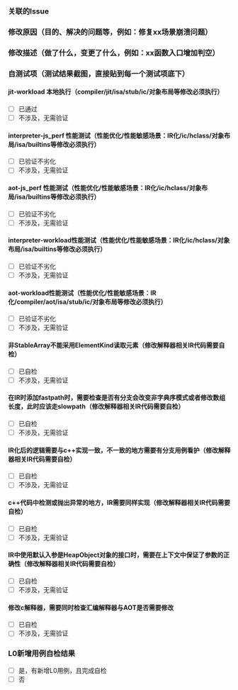 ### 关联的Issue

### 修改原因（目的、解决的问题等，例如：修复xx场景崩溃问题）

### 修改描述（做了什么，变更了什么，例如：xx函数入口增加判空）

### 自测试项（测试结果截图，直接贴到每一个测试项底下）
#### jit-workload 本地执行（compiler/jit/isa/stub/ic/对象布局等修改必须执行）
- [ ] 已通过
- [ ] 不涉及，无需验证
#### interpreter-js_perf 性能测试（性能优化/性能敏感场景：IR化/ic/hclass/对象布局/isa/builtins等修改必须执行）
- [ ] 已验证不劣化
- [ ] 不涉及，无需验证
#### aot-js_perf 性能测试（性能优化/性能敏感场景：IR化/ic/hclass/对象布局/isa/builtins等修改必须执行）
- [ ] 已验证不劣化
- [ ] 不涉及，无需验证
#### interpreter-workload性能测试（性能优化/性能敏感场景：IR化/ic/hclass/对象布局/isa/builtins等修改必须执行）
- [ ] 已验证不劣化
- [ ] 不涉及，无需验证
#### aot-workload性能测试（性能优化/性能敏感场景：IR化/compiler/aot/isa/stub/ic/对象布局等修改必须执行）
- [ ] 已验证不劣化
- [ ] 不涉及，无需验证
#### 非StableArray不能采用ElementKind读取元素（修改解释器相关IR代码需要自检）
- [ ] 已自检
- [ ] 不涉及，无需验证
#### 在IR时添加fastpath时，需要检查是否有分支会改变非字典序模式或者修改数组长度，此时应该走slowpath（修改解释器相关IR代码需要自检）
- [ ] 已自检
- [ ] 不涉及，无需验证
#### IR化后的逻辑需要与c++实现一致，不一致的地方需要有分支用例看护（修改解释器相关IR代码需要自检）
- [ ] 已自检
- [ ] 不涉及，无需验证
#### c++代码中检测或抛出异常的地方，IR需要同样实现（修改解释器相关IR代码需要自检）
- [ ] 已自检
- [ ] 不涉及，无需验证
#### IR中使用默认入参是HeapObject对象的接口时，需要在上下文中保证了参数的正确性（修改解释器相关IR代码需要自检）
- [ ] 已自检
- [ ] 不涉及，无需验证
#### 修改c解释器，需要同时检查汇编解释器与AOT是否需要修改
- [ ] 已自检
- [ ] 不涉及，无需验证
### L0新增用例自检结果
- [ ] 是，有新增L0用例，且完成自检
- [ ] 否
